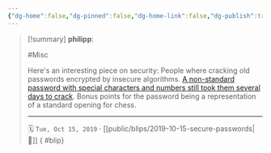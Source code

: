 ```yaml
---
{"dg-home":false,"dg-pinned":false,"dg-home-link":false,"dg-publish":true,"tags":["dgblip"],"created-date":"2019-10-15T00:00:00","disabled rules":["yaml-title","yaml-title-alias","file-name-heading"],"title":"philipp @ 2019-10-15","dg-permalink":"2019/10/15/secure-passwords/","updated-date":"2025-04-30T22:27:35","dg-path":"blips/2019-10-15-secure-passwords.md","permalink":"/2019/10/15/secure-passwords/","dgPassFrontmatter":true}
---
```


> [!summary] **philipp**:
>
> #Misc
>
> Here's an interesting piece on security: People where cracking old passwords encrypted by insecure algorithms. [A non-standard password with special characters and numbers still took them several days to crack](https://leahneukirchen.org/blog/archive/2019/10/ken-thompson-s-unix-password.html). Bonus points for the password being a representation of a standard opening for chess.
> - - -
>
> 🗓️ `Tue, Oct 15, 2019` · [[public/blips/2019-10-15-secure-passwords\|🔗]]
{ #blip}

